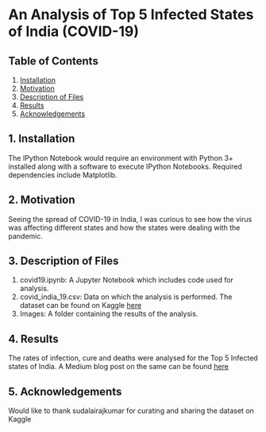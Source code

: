 # An Analysis of Top 5 Infected States of India (COVID-19)

## Table of Contents
1. [Installation](#ins)
2. [Motivation](#mot)
3. [Description of Files](#des)
4. [Results](#res)
5. [Acknowledgements](#ack)

## <a name="ins">1. Installation</a>
The IPython Notebook would require an environment with Python 3+ installed along with a software to execute IPython Notebooks. Required dependencies include Matplotlib.

## <a name="mot">2. Motivation</a>
Seeing the spread of COVID-19 in India, I was curious to see how the virus was affecting different states and how the states were dealing with the pandemic.

## <a name="des">3. Description of Files</a>
1. covid19.ipynb: A Jupyter Notebook which includes code used for analysis.
2. covid_india_19.csv: Data on which the analysis is performed. The dataset can be found on Kaggle [here](https://www.kaggle.com/sudalairajkumar/covid19-in-india/data) 
3. Images: A folder containing the results of the analysis.

## <a name="res">4. Results</a>
The rates of infection, cure and deaths were analysed for the Top 5 Infected states of India. A Medium blog post on the same can be found [here](https://medium.com/@sharmadivyanshu1709/covid-19-and-india-a-brief-analysis-of-the-most-affected-states-2c920223e118)

## <a name="ack">5. Acknowledgements</a>
Would like to thank sudalairajkumar for curating and sharing the dataset on Kaggle
